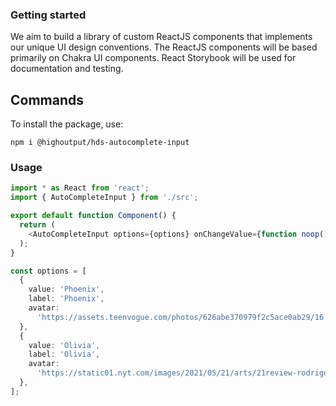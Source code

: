 ### Getting started

We aim to build a library of custom ReactJS components that implements our unique UI design conventions. The ReactJS components will be based primarily on Chakra UI components. React Storybook will be used for documentation and testing.

## Commands

To install the package, use:

```
npm i @highoutput/hds-autocomplete-input
```

### Usage

```ts
import * as React from 'react';
import { AutoCompleteInput } from './src';

export default function Component() {
  return (
    <AutoCompleteInput options={options} onChangeValue={function noop() {}} />
  );
}

const options = [
  {
    value: 'Phoenix',
    label: 'Phoenix',
    avatar:
      'https://assets.teenvogue.com/photos/626abe370979f2c5ace0ab29/16:9/w_2560%2Cc_limit/GettyImages-1352932505.jpg',
  },
  {
    value: 'Olivia',
    label: 'Olivia',
    avatar:
      'https://static01.nyt.com/images/2021/05/21/arts/21review-rodrigo01/merlin_188054001_2a34e77d-e653-488a-a4d9-1a0f1ddf73e4-superJumbo.jpg',
  },
];
```
